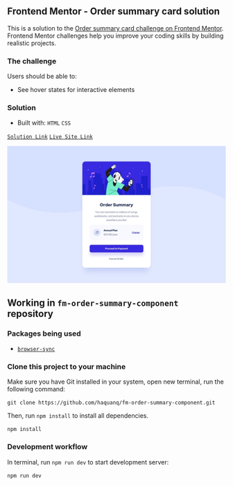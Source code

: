 ## Frontend Mentor - Order summary card solution

This is a solution to the [Order summary card challenge on Frontend Mentor](https://www.frontendmentor.io/challenges/order-summary-component-QlPmajDUj).
Frontend Mentor challenges help you improve your coding skills by building realistic projects.

### The challenge

Users should be able to:

- See hover states for interactive elements

### Solution

- Built with: `HTML` `CSS`

[`Solution Link`](https://www.frontendmentor.io/solutions/only-html-and-css-p3jxyggcid) [`Live Site Link`](https://haquanq.github.io/fm-order-summary-component/)

![](./.docs/design/desktop-design.jpg)

## Working in `fm-order-summary-component` repository

### Packages being used

- [`browser-sync`](https://github.com/BrowserSync/browser-sync)

### Clone this project to your machine

Make sure you have Git installed in your system, open new terminal, run the following command:

```
git clone https://github.com/haquanq/fm-order-summary-component.git
```

Then, run `npm install` to install all dependencies.

```
npm install
```

### Development workflow

In terminal, run `npm run dev` to start development server:

```
npm run dev
```
